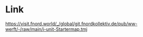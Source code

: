 # Link
https://visit.fnord.world/_/global/git.fnordkollektiv.de/pub/ww-werft/-/raw/main/i-unit-Startermap.tmj
